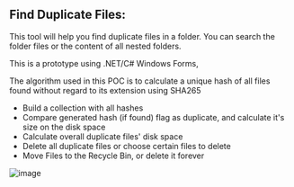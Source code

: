 
## Find Duplicate Files:
This tool will help you find duplicate files in a folder. You can search the folder files or the content of all nested folders.

This is a prototype using .NET/C# Windows Forms,

The algorithm used in this POC is to calculate a unique hash of all files found without regard to its extension using SHA265
- Build a collection with all hashes
- Compare generated hash (if found) flag as duplicate, and calculate it's size on the disk space
- Calculate overall duplicate files' disk space
- Delete all duplicate files or choose certain files to delete
- Move Files to the Recycle Bin, or delete it forever <please see screenshot>

![image](https://github.com/user-attachments/assets/32436d63-96ed-4ddc-b9a1-bdfdee9ee9f4)

